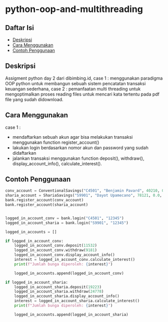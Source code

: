 # python-oop-and-multithreading

## Daftar Isi

- [Deskripsi](#deskripsi)
- [Cara Menggunakan](#cara-menggunakan)
- [Contoh Penggunaan](#contoh-penggunaan)

## Deskripsi

Assigment python day 2 dari dibimbing.id, case 1 : menggunakan paradigma OOP python untuk membangun sebuah sistem pencatatan transaksi keuangan sederhana, case 2 : pemanfaatan multi threading untuk mengoptimalkan proses reading files untuk mencari kata tertentu pada pdf file yang sudah didownload.

## Cara Menggunakan

case 1 :
- mendaftarkan sebuah akun agar bisa melakukan transaksi menggunakan function register_account()
- lakukan login berdasarkan nomor akun dan password yang sudah didaftarkan
- jalankan transaksi menggunakan function deposit(), withdraw(), display_account_info(), calculate_interest().

## Contoh Penggunaan

```python
conv_account = ConventionalSavings("C4501", "Benjamin Pavard", 40210, 0.05, 1000, "12345")
sharia_account = ShariaSavings("S9901", "Dayot Upamecano", 78121, 0.0, "12345")
bank.register_account(conv_account)
bank.register_account(sharia_account)


logged_in_account_conv = bank.login("C4501", "12345")
logged_in_account_sharia = bank.login("S9901", "12345")

logged_in_accounts = []

if logged_in_account_conv:
    logged_in_account_conv.deposit(11532)
    logged_in_account_conv.withdraw(9181)
    logged_in_account_conv.display_account_info()
    interest = logged_in_account_conv.calculate_interest()
    print(f"Jumlah bunga diperoleh: {interest}")

    logged_in_accounts.append(logged_in_account_conv)

if logged_in_account_sharia:
    logged_in_account_sharia.deposit(19223)
    logged_in_account_sharia.withdraw(24778)
    logged_in_account_sharia.display_account_info()
    interest = logged_in_account_sharia.calculate_interest()
    print(f"Jumlah bunga diperoleh: {interest}")

    logged_in_accounts.append(logged_in_account_sharia)
```


